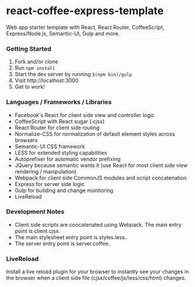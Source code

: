 react-coffee-express-template
=============================

Web app starter template with React, React Router, CoffeeScript, Express/Node.js, Semantic-UI, Gulp and more.

### Getting Started ###

1. Fork and/or clone
2. Run ```npm install```
3. Start the dev server by running ```$(npm bin)/gulp```
4. Visit http://localhost:3000
5. Get to work!

### Languages / Frameworks / Libraries ###

* Facebook's React for client side view and controller logic
* CoffeeScript with React sugar (.cjsx)
* React Router for client side routing
* Normalize-CSS for normalization of default element styles across browsers
* Semantic-UI CSS framework
* LESS for extended styling capabilities
* Autoprefixer for automatic vendor prefixing
* JQuery because semantic wants it (use React for most client side view rendering / manipulation)
* Webpack for client side CommonJS modules and script concatenation
* Express for server side logic
* Gulp for building and change monitoring
* LiveReload

### Development Notes ###

* Client side scripts are concatenated using Webpack.  The main entry point is client.cjsx.
* The main stylesheet entry point is styles.less.
* The server entry point is server.coffee.

### LiveReload ###

Install a live reload plugin for your browser to instantly see your changes in the browser when a client side file (cjsx/coffee/js/less/css/html) changes.
